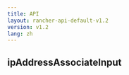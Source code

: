 ```yaml
---
title: API
layout: rancher-api-default-v1.2
version: v1.2
lang: zh
---
```


## ipAddressAssociateInput





